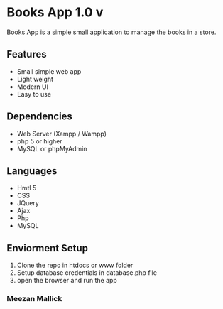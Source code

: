 # Books App 1.0 v
Books App is a simple small application to manage the books in a store. 
## Features
- Small simple web app 
- Light weight
- Modern UI
- Easy to use

## Dependencies
- Web Server (Xampp / Wampp)
- php 5 or higher
- MySQL or phpMyAdmin

## Languages
- Hmtl 5
- CSS
- JQuery
- Ajax
- Php
- MySQL

## Enviorment Setup
1) Clone the repo in htdocs or www folder
2) Setup database credentials in database.php file
3) open the browser and run the app

### Meezan Mallick
